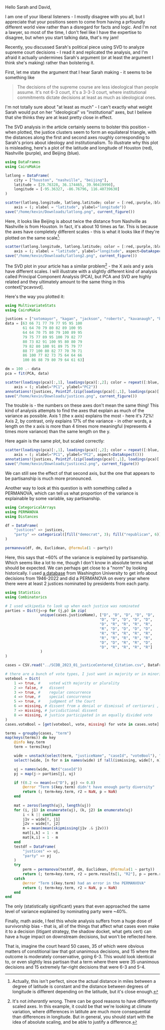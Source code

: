 Hello Sarah and David,

I am one of your liberal listeners -
I mostly disagree with you all, but I appreciate that your positions
seem to come from having a prfoundly different world view
rather than a disregard for facts and logic.
And I'm not a lawyer, so most of the time,
I don't feel like I have the expertise to disagree,
but when you start talking data,
that's my jam!

Recently, you discussed Sarah's political piece
using SVD to analyze supreme court decisions -
I read it and replicated the analysis,
and I'm afraid it actually undermines Sarah's argument
(or at least the argument I think she's making)
rather than bolstering it.

First, let me state the argument that I hear Sarah making -
it seems to be something like

> The decisions of the supreme course are less ideological than people assume.
  It's not 6-3 court, it's a 3-3-3 court, where institutional commitments
  dictate decisions at least as much as ideological ones.

I'm not totally sure about "at least as much" -
I can't exactly what weight Sarah would put on
her "ideological" vs "institutional" axes,
but I believe that she thinks they are at least pretty close in effect.

The SVD analysis in the article certainly seems to bolster this position -
when plotted, the justice clusters seem to form an equilateral triangle,
with the distances along the first and second axes
roughly corresponding to Sarah's priors about ideology and institutionalism.
To illustrate why this plot is misleading,
here's a plot of the latitude and longitude of
Houston (red), Nashville (purple), and Beijing (blue).

```julia
using DataFrames
using CairoMakie

latlong = DataFrame(
    city = ["houston", "nashville", "beijing"],
    latitude = [29.76328, 36.174465, 39.90419990],
    longitude = [-95.36327, -86.76796, 116.40739630]
)

scatter(latlong.longitude, latlong.latitude; color = [:red,:purple,:blue],
    axis = (; xlabel = "latitude", ylabel="longitude"))
save("/home/kevin/Downloads/latlong.png", current_figure())
```

Here, it looks like Beijing is about twice the distance
from Nashville as Nashville is from Houston.
In fact, it's about 10 times as far.
This is because the axes have completely different scales -
this is what it looks like if they're plotted on the same scale[^scale]:

```julia
scatter(latlong.longitude, latlong.latitude; color = [:red,:purple,:blue],
    axis = (; xlabel = "latitude", ylabel="longitude", aspect=DataAspect()))
save("/home/kevin/Downloads/latlong2.png", current_figure())
```

The SVD plot in your article has a similar problem[^problem] -
the X axis and y axis have different scales.
I will illustrate with a slightly different kind of analysis
called Principal Component Analysis (PCA),
but PCA and SVD are highly related and they ultimately
amount to the same thing in this context[^pcavsvd].

Here's the way you plotted it:

```julia
using MultivariateStats
using CairoMakie

justices = ["sotomayor", "kagan", "jackson", "roberts", "kavanaugh", "barrett", "gorsuch", "thomas", "alito"]
data = [63 66 71 77 79 77 95 95 100
        61 64 70 79 80 82 89 100 95
        64 64 70 75 80 79 100 89 95
        79 75 77 89 95 100 79 82 77
        80 73 82 91 100 95 80 80 79
        79 82 80 100 91 89 75 79 77
        88 77 100 80 82 77 70 70 71
        86 100 77 82 73 75 64 64 66
        100 86 88 79 80 79 64 61 63]

dm = 100 .- data
pca = fit(PCA, data)

scatter(loadings(pca)[:,1], loadings(pca)[:,2]; color = repeat([:blue, :purple, :red]; inner=3),
    axis = (; xlabel="PC1", ylabel="PC2"))
annotations!(justices, Point2f.(zip(loadings(pca)[:,1], loadings(pca)[:,2])))
save("/home/kevin/Downloads/justices.png", current_figure())

```

The trouble is - the numbers on these axes don't mean the same thing!
This kind of analysis attempts to find the axes that explain as much of the variance as possible.
Axis 1 (the x axis) explains the most - here it's 72%!
Axis 2, by contrast, only explains 17% of the variance -
in other words, a length on the x axis is more than 4 times more meaningful
(represents 4 times more variance) than the same length on the y.

Here again is the same plot, but scaled correctly:

```julia
scatter(loadings(pca)[:,1], loadings(pca)[:,2]; color = repeat([:blue, :purple, :red]; inner=3),
    axis = (; xlabel="PC1", ylabel="PC2", aspect=DataAspect()))
annotations!(justices, Point2f.(zip(loadings(pca)[:,1], loadings(pca)[:,2])))
save("/home/kevin/Downloads/justices2.png", current_figure())
```

We can still see the effect of that second axis,
but the one that appears to be partisanship is much more pronounced.

Another way to look at this question is with something called a PERMANOVA,
which can tell us what proportion of the variance is explainable by
some variable, say partisanship.

```julia
using CategoricalArrays
using PERMANOVA
using Distances

df = DataFrame(
    "justices" => justices,
    "party" => categorical([fill("democrat", 3); fill("republican", 6)]),
)

permanova(df, dm, Euclidean, @formula(1 ~ party)) 
```

Here, this says that ~60% of the variance is explained by partisanship.
Which seems like a lot to me, though I don't know in absolute terms
what should be expected.
We can perhaps get close to a "norm" by looking historically.
I used [a database](http://scdb.wustl.edu/documentation.php?var=firstAgreement) from
Washington University to get info about decisions from 1946-2022
and did a PERMANOVA on every year
where there were at least 2 justices nominated by presidents
from each party.

```julia
using Statistics
using Combinatorics

# I used wikipedia to look up when each justice was nominated
parties = Dict(j=>p for (j,p) in zip(
                unique(cases.justiceName), ["D", "D", "D", "D", "D",
                                           "D", "D", "D", "D", "D",
                                           "D", "R", "R", "R", "R",
                                           "R", "D", "D", "D", "D",
                                           "R", "R", "R", "R", "R",
                                           "R", "R", "R", "R", "R",
                                           "D", "D", "R", "R", "D",
                                           "D", "R", "R", "R", "R"]
                )
)

cases = CSV.read("../SCDB_2023_01_justiceCentered_Citation.csv", DataFrame)

# there are a bunch of vote types, I just want in majority or in minority cases
votebool = Dict(
    1 => true, #	voted with majority or plurality
    2 => false, #	dissent
    3 => true, #	regular concurrence
    4 => true, #	special concurrence
    5 => true, #	judgment of the Court
    6 => missing, #	dissent from a denial or dismissal of certiorari , or dissent from summary affirmation of an appeal
    7 => missing, #	jurisdictional dissent
    8 => missing, #	justice participated in an equally divided vote
)
cases.voteBool = [get(votebool, vote, missing) for vote in cases.vote]

terms = groupby(cases, "term")
map(keys(terms)) do key
    @info key.term
    term = terms[key]

    wide = unstack(select(term, "justiceName", "caseId", "voteBool"), "justiceName", "voteBool")
    select!(wide, [n for n in names(wide) if !all(ismissing, wide[!, n])])

    uj = names(wide, Not("caseId"))
    pj = map(j-> parties[j], uj)

    if !(0.2 <= mean(==("D"), pj) <= 0.8)
        @error "Term $(key.term) didn't have enough party diversity"
        return (; term=key.term, r2 = NaN, p = NaN)
    end
    
    mat = zeros(length(uj), length(uj))
    for (i, j1) in enumerate(uj), (k, j2) in enumerate(uj)
        i < k || continue
        j1v = wide[!, j1]
        j2v = wide[!, j2]
        m = mean(mean(skipmissing(j1v .& j2v)))
        mat[i,k] = 1 - m
        mat[k,i] = 1 - m
    end
    testdf = DataFrame(
        "justices" => uj,
        "party" => pj
    )
    try
        perm = permanova(testdf, dm, Euclidean, @formula(1 ~ party))
        return (; term=key.term, r2 = perm.results[1, "R2"], p = perm.results[1,"P"])
    catch
        @error "Term $(key.term) had an error in the PERMANVOVA"
        return (; term=key.term, r2 = NaN, p = NaN)
    end
end
```

The only (statistically significant) years that even approached
the same level of variance explained by nominating party were ~40%.

Finally, math aside,
I feel this whole analysis suffers from a huge dose of survivorship bias -
that is, all of the things that affect what cases even make it to a decision
(litigant strategy, the shadow docket, what gets cert)
can have a huge impact on downstream decisions,
but won't be reflected here.

That is, imagine the court heard 50 cases,
35 of which were obvious matters of constitional law
that got unanimous decisions, and 15 where the outcome
is moderately conservative, going 6-3.
This would look identical to, or even slightly less partisan
that a term where there were 35 unanimous decisions
and 15 extremely far-right decisions that were 6-3 and 5-4.

[^scale]: Actually, this isn't perfect, since the actual distance in miles between a degree of latitude
  is constant and the distance between degrees of longitude is different depending on the latitude,
  but it's close enough.
[^problem]: It's not _inherantly_ wrong. There can be good reasons to have differently scaled axes.
  In this example, it could be that we're looking at climate variation, where differences in latitute
  are much more consequential than differences in longitude.
  But in general, you should start with the idea of absolute scaling, and be able to justify a difference.
[^pcsvsvd]: For a mathy explanation of their relationship, see here: https://math.stackexchange.com/questions/3869/what-is-the-intuitive-relationship-between-svd-and-pca
  I wasn't able to find a good lay person explanation, but hopefulle you can see from
  the initial plot that they're basically identical.
